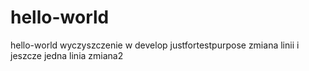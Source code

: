 # hello-world
hello-world
wyczyszczenie w develop
justfortestpurpose zmiana linii
i jeszcze jedna linia
zmiana2